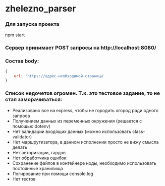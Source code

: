 # zhelezno_parser

### Для запуска проекта

npm start

### Сервер принимает POST запросы на http://localhost:8080/

### Состав body:

```js
{
	url: 'https://адрес-необходимой-страницы'
}
```

### Список недочетов огромен. Т.к. это тестовое задание, то не стал заморачиваться:

-   Реализовано все на express, чтобы не городить огород ради одного запроса
-   Получением данных из переменных окружения (решается с помощью dotenv)
-   Нет валидации входящих данных (можно использовать class-validator)
-   Нет маршрутизатора, в данном исполнении просто не вижу смысла делать
-   Нет авторизации, гардов
-   Нет обработчика ошибок
-   Сохранение файлов в контейнере ноды, необходимо использовать постоянные хранилища
-   Логирование при помощи console.log
-   Нет тестов
